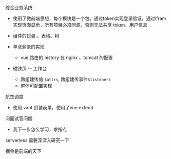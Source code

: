 

综合业务系统

+ 使用了微前端思想，每个模块是一个包，通过token实现登录验证，通过ifram实现页面显示，所有项目必须同源，否则无法共享 token、用户信息
+ 组件的封装 ，表格、树

+ 单点登录的实现
  + vue 路由的  history  在 nginx 、tomcat 的配置
+ 磁铁页 --  工作台
  + 跨组建传值 `$attrs`, 跨组建传事件`$listeners`
  + 整体可配置实现

航空调度

+ 使用 vant 封装表单，使用了vue.extend





问面试官问题

+ 我下一步怎么学习，求指点





serverless 需要深深入研究一下

掘金是前端的天下





